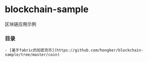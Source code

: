 # blockchain-sample
区块链应用示例

### 目录

	- [基于fabric的加密货币](https://github.com/hongker/blockchain-sample/tree/master/coin)